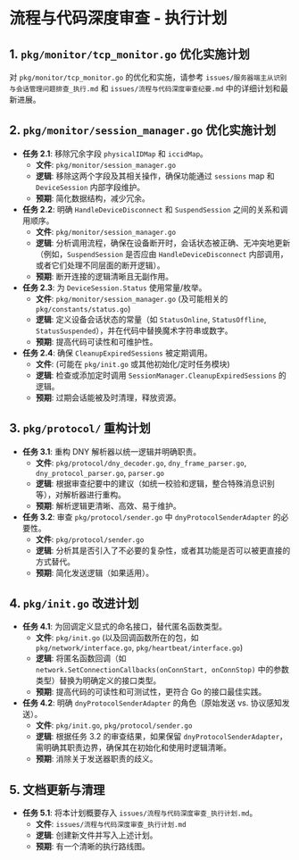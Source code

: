# 流程与代码深度审查 - 执行计划

## 1. `pkg/monitor/tcp_monitor.go` 优化实施计划

对 `pkg/monitor/tcp_monitor.go` 的优化和实施，请参考 `issues/服务器端主从识别与会话管理问题排查_执行.md` 和 `issues/流程与代码深度审查纪要.md` 中的详细计划和最新进展。

## 2. `pkg/monitor/session_manager.go` 优化实施计划

- **任务 2.1**: 移除冗余字段 `physicalIDMap` 和 `iccidMap`。
  - **文件**: `pkg/monitor/session_manager.go`
  - **逻辑**: 移除这两个字段及其相关操作，确保功能通过 `sessions` map 和 `DeviceSession` 内部字段维护。
  - **预期**: 简化数据结构，减少冗余。
- **任务 2.2**: 明确 `HandleDeviceDisconnect` 和 `SuspendSession` 之间的关系和调用顺序。
  - **文件**: `pkg/monitor/session_manager.go`
  - **逻辑**: 分析调用流程，确保在设备断开时，会话状态被正确、无冲突地更新（例如，`SuspendSession` 是否应由 `HandleDeviceDisconnect` 内部调用，或者它们处理不同层面的断开逻辑）。
  - **预期**: 断开连接的逻辑清晰且无副作用。
- **任务 2.3**: 为 `DeviceSession.Status` 使用常量/枚举。
  - **文件**: `pkg/monitor/session_manager.go` (及可能相关的 `pkg/constants/status.go`)
  - **逻辑**: 定义设备会话状态的常量（如 `StatusOnline`, `StatusOffline`, `StatusSuspended`），并在代码中替换魔术字符串或数字。
  - **预期**: 提高代码可读性和可维护性。
- **任务 2.4**: 确保 `CleanupExpiredSessions` 被定期调用。
  - **文件**: (可能在 `pkg/init.go` 或其他初始化/定时任务模块)
  - **逻辑**: 检查或添加定时调用 `SessionManager.CleanupExpiredSessions` 的逻辑。
  - **预期**: 过期会话能被及时清理，释放资源。

## 3. `pkg/protocol/` 重构计划

- **任务 3.1**: 重构 DNY 解析器以统一逻辑并明确职责。
  - **文件**: `pkg/protocol/dny_decoder.go`, `dny_frame_parser.go`, `dny_protocol_parser.go`, `parser.go`
  - **逻辑**: 根据审查纪要中的建议（如统一校验和逻辑，整合特殊消息识别等），对解析器进行重构。
  - **预期**: 解析逻辑更清晰、高效、易于维护。
- **任务 3.2**: 审查 `pkg/protocol/sender.go` 中 `dnyProtocolSenderAdapter` 的必要性。
  - **文件**: `pkg/protocol/sender.go`
  - **逻辑**: 分析其是否引入了不必要的复杂性，或者其功能是否可以被更直接的方式替代。
  - **预期**: 简化发送逻辑（如果适用）。

## 4. `pkg/init.go` 改进计划

- **任务 4.1**: 为回调定义显式的命名接口，替代匿名函数类型。
  - **文件**: `pkg/init.go` (以及回调函数所在的包，如 `pkg/network/interface.go`, `pkg/heartbeat/interface.go`)
  - **逻辑**: 将匿名函数回调（如 `network.SetConnectionCallbacks(onConnStart, onConnStop)` 中的参数类型）替换为明确定义的接口类型。
  - **预期**: 提高代码的可读性和可测试性，更符合 Go 的接口最佳实践。
- **任务 4.2**: 明确 `dnyProtocolSenderAdapter` 的角色（原始发送 vs. 协议感知发送）。
  - **文件**: `pkg/init.go`, `pkg/protocol/sender.go`
  - **逻辑**: 根据任务 3.2 的审查结果，如果保留 `dnyProtocolSenderAdapter`，需明确其职责边界，确保其在初始化和使用时逻辑清晰。
  - **预期**: 消除关于发送器职责的歧义。

## 5. 文档更新与清理

- **任务 5.1**: 将本计划概要存入 `issues/流程与代码深度审查_执行计划.md`。
  - **文件**: `issues/流程与代码深度审查_执行计划.md`
  - **逻辑**: 创建新文件并写入上述计划。
  - **预期**: 有一个清晰的执行路线图。
